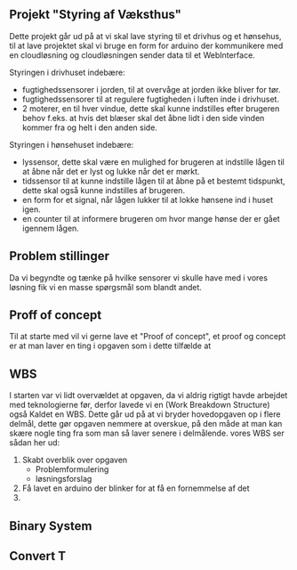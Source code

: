 ## Projekt "Styring af Væksthus"
Dette projekt går ud på at vi skal lave styring til et drivhus og et hønsehus, til at lave projektet skal vi bruge en form for arduino der kommunikere med en cloudløsning og cloudløsningen sender data til et WebInterface. 

Styringen i drivhuset indebære:
- fugtighedssensorer i jorden, til at overvåge at jorden ikke bliver for tør.
- fugtighedssensorer til at regulere fugtigheden i luften inde i drivhuset.
- 2 moterer, en til hver vindue, dette skal kunne indstilles efter brugeren behov f.eks. at hvis det blæser skal det åbne lidt i den side vinden kommer fra og helt i den anden side.

Styringen i hønsehuset indebære: 
- lyssensor, dette skal være en mulighed for brugeren at indstille lågen til at åbne når det er lyst og lukke når det er mørkt.
- tidssensor til at kunne indstille lågen til at åbne på et bestemt tidspunkt, dette skal også kunne indstilles af brugeren.
- en form for et signal, når lågen lukker til at lokke hønsene ind i huset igen. 
- en counter til at informere brugeren om hvor mange hønse der er gået igennem lågen. 

## Problem stillinger
Da vi begyndte og tænke på hvilke sensorer vi skulle have med i vores løsning fik vi en masse spørgsmål som blandt andet. 


## Proff of concept
Til at starte med vil vi gerne lave et "Proof of concept", et proof og concept er at man laver en ting i opgaven som i dette tilfælde
at

## WBS
I starten var vi lidt overvældet at opgaven, da vi aldrig rigtigt havde arbejdet med teknologierne før, derfor lavede vi en (Work Breakdown Structure)
også Kaldet en WBS. Dette går ud på at vi bryder hovedopgaven op i flere delmål, dette gør opgaven nemmere at overskue, på den måde at man
kan skære nogle ting fra som man så laver senere i delmålende. vores WBS ser sådan her ud: 
1. Skabt overblik over opgaven 
    - Problemformulering
    - løsningsforslag
2. Få lavet en arduino der blinker for at få en fornemmelse af det
3. 

## Binary System


## Convert T


